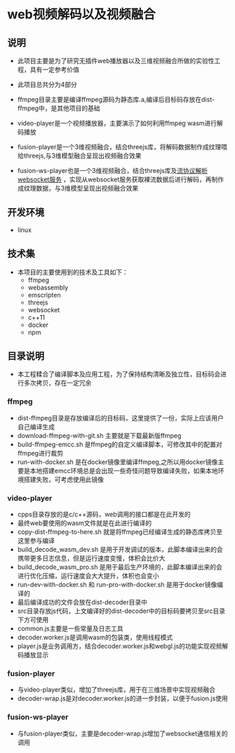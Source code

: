 
# web视频解码以及视频融合
## 说明
* 此项目主要是为了研究无插件web播放器以及三维视频融合所做的实验性工程，具有一定参考价值
* 此项目总共分为4部分

* ffmpeg目录主要是编译ffmpeg源码为静态库.a,编译后目标码存放在dist-ffmpeg中，是其他项目的基础

* video-player是一个视频播放器，主要演示了如何利用ffmpeg wasm进行解码播放

* fusion-player是一个3维视频融合，结合threejs库，将解码数据制作成纹理喂给threejs,与3维模型融合呈现出视频融合效果

* fusion-ws-player也是一个3维视频融合，结合threejs库及[流协议解析websocket服务](https://github.com/huweijian5/WebSocketStreamProtocolParseServer) ，实现从websocket服务获取裸流数据后进行解码，再制作成纹理数据，与3维模型呈现出视频融合效果

## 开发环境
* linux

## 技术集
* 本项目的主要使用到的技术及工具如下：
    * ffmpeg
    * webassembly
    * emscripten
    * threejs
    * websocket
    * c++11
    * docker
    * npm
## 目录说明
* 本工程糅合了编译脚本及应用工程，为了保持结构清晰及独立性，目标码会进行多次拷贝，存在一定冗余
### ffmpeg
* dist-ffmpeg目录是存放编译后的目标码，这里提供了一份，实际上应该用户自己编译生成
* download-ffmpeg-with-git.sh 主要就是下载最新版ffmpeg
* build-ffmpeg-emcc.sh 是ffmpeg的自定义编译脚本，可修改其中的配置对ffmpeg进行裁剪
* run-with-docker.sh 是在docker镜像里编译ffmpeg,之所以用docker镜像主要是本地搭建emcc环境总是会出现一些奇怪问题导致编译失败，如果本地环境搭建失败，可考虑使用此镜像
### video-player
* cpps目录存放的是c/c++源码，web调用的接口都是在此开发的
* 最终web要使用的wasm文件就是在此进行编译的
* copy-dist-ffmpeg-to-here.sh 就是将ffmpeg已经编译生成的静态库拷贝至这里参与编译
* build_decode_wasm_dev.sh 是用于开发调试的版本，此脚本编译出来的会携带更多日志信息，但是运行速度变慢，体积会比价大
* build_decode_wasm_pro.sh 是用于最后生产环境的，此脚本编译出来的会进行优化压缩，运行速度会大大提升，体积也会变小
* run-dev-with-docker.sh 和 run-pro-with-docker.sh 是用于docker镜像编译的
* 最后编译成功的文件会放在dist-decoder目录中
* src目录存放js代码，上文编译好的dist-decoder中的目标码要拷贝至src目录下方可使用
* common.js主要是一些常量及日志工具
* decoder.worker.js是调用wasm的包装类，使用线程模式
* player.js是业务调用方，结合decoder.worker.js和webgl.js的功能实现视频解码播放显示
### fusion-player
* 与video-player类似，增加了threejs库，用于在三维场景中实现视频融合
* decoder-wrap.js是对decoder.worker.js的进一步封装，以便于fusion.js使用
### fusion-ws-player
* 与fusion-player类似，主要是decoder-wrap.js增加了websocket通信相关的调用








